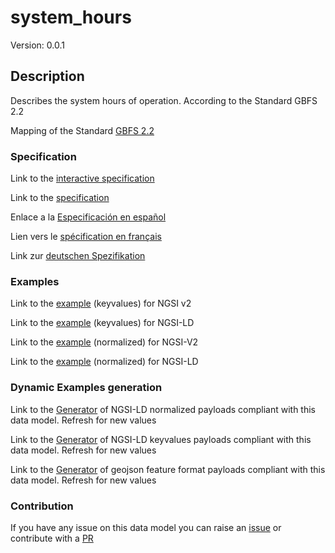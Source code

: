 # system_hours
Version: 0.0.1

## Description 

Describes the system hours of operation. According to the Standard GBFS 2.2

Mapping of the Standard [GBFS 2.2](https://github.com/NABSA/gbfs/blob/v2.2/gbfs.md)
### Specification

Link to the [interactive specification](https://swagger.lab.fiware.org/?url=https://raw.githubusercontent.com/smart-data-models/dataModel.GBFS/master/system_hours/swagger.yaml)

Link to the [specification](https://github.com/smart-data-models/dataModel.GBFS/blob/master/system_hours/doc/spec.md)

Enlace a la [Especificación en español](https://github.com/smart-data-models/dataModel.GBFS/blob/master/system_hours/doc/spec_ES.md)

Lien vers le [spécification en français](https://github.com/smart-data-models/dataModel.GBFS/blob/master/system_hours/doc/spec_FR.md)

Link zur [deutschen Spezifikation](https://github.com/smart-data-models/dataModel.GBFS/blob/master/system_hours/doc/spec_DE.md)
### Examples

Link to the [example](https://github.com/smart-data-models/dataModel.GBFS/blob/master/system_hours/examples/example.json) (keyvalues) for NGSI v2

Link to the [example](https://github.com/smart-data-models/dataModel.GBFS/blob/master/system_hours/examples/example.jsonld) (keyvalues) for NGSI-LD

Link to the [example](https://github.com/smart-data-models/dataModel.GBFS/blob/master/system_hours/examples/example-normalized.json) (normalized) for NGSI-V2

Link to the [example](https://github.com/smart-data-models/dataModel.GBFS/blob/master/system_hours/examples/example-normalized.jsonld) (normalized) for NGSI-LD
### Dynamic Examples generation

Link to the [Generator](https://smartdatamodels.org/extra/ngsi-ld_generator.php?schemaUrl=https://raw.githubusercontent.com/smart-data-models/dataModel.GBFS/master/system_hours/schema.json&email=info@smartdatamodels.org) of NGSI-LD normalized payloads compliant with this data model. Refresh for new values

Link to the [Generator](https://smartdatamodels.org/extra/ngsi-ld_generator_keyvalues.php?schemaUrl=https://raw.githubusercontent.com/smart-data-models/dataModel.GBFS/master/system_hours/schema.json&email=info@smartdatamodels.org) of NGSI-LD keyvalues payloads compliant with this data model. Refresh for new values

Link to the [Generator](https://smartdatamodels.org/extra/geojson_features_generator_v1.0.php?schemaUrl=https://raw.githubusercontent.com/smart-data-models/dataModel.GBFS/master/system_hours/schema.json&email=info@smartdatamodels.org) of geojson feature format payloads compliant with this data model. Refresh for new values
### Contribution

 If you have any issue on this data model you can raise an [issue](https://github.com/smart-data-models/dataModel.GBFS/issues)  or contribute with a [PR](https://github.com/smart-data-models/dataModel.GBFS/pulls)